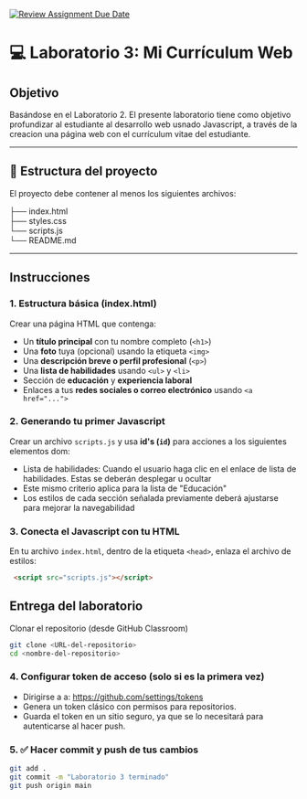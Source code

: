 [![Review Assignment Due Date](https://classroom.github.com/assets/deadline-readme-button-22041afd0340ce965d47ae6ef1cefeee28c7c493a6346c4f15d667ab976d596c.svg)](https://classroom.github.com/a/vl4jljH6)
# 💻 Laboratorio 3: Mi Currículum Web

## Objetivo

Basándose en el Laboratorio 2. El presente laboratorio tiene como objetivo profundizar al estudiante al desarrollo web usnado Javascript, a través de la creacion una página web con el currículum vitae del estudiante.

---

## 📁 Estructura del proyecto

El proyecto debe contener al menos los siguientes archivos:


  ├── index.html <br>
  ├── styles.css <br>
  └── scripts.js <br>
  └── README.md <br>


---

## Instrucciones

### 1. Estructura básica (index.html)

Crear una página HTML que contenga:

- Un **título principal** con tu nombre completo (`<h1>`)
- Una **foto** tuya (opcional) usando la etiqueta `<img>`
- Una **descripción breve o perfil profesional** (`<p>`)
- Una **lista de habilidades** usando `<ul>` y `<li>`
- Sección de **educación** y **experiencia laboral**
- Enlaces a tus **redes sociales o correo electrónico** usando `<a href="...">`

### 2. Generando tu primer Javascript

Crear un archivo `scripts.js` y usa **id's (`id`)** para acciones a los siguientes elementos dom:

- Lista de habilidades: Cuando el usuario haga clic en el enlace de lista de habilidades. Estas se deberán desplegar u ocultar
- Este mismo criterio aplica para la lista de "Educación"
- Los estilos de cada sección señalada previamente deberá ajustarse para mejorar la navegabilidad

### 3. Conecta el Javascript con tu HTML

En tu archivo `index.html`, dentro de la etiqueta `<head>`, enlaza el archivo de estilos:

```html
 <script src="scripts.js"></script>
```

## Entrega del laboratorio
Clonar el repositorio (desde GitHub Classroom)

```bash
git clone <URL-del-repositorio>
cd <nombre-del-repositorio>
```

### 4. Configurar token de acceso (solo si es la primera vez)
- Dirigirse a a: https://github.com/settings/tokens
- Genera un token clásico con permisos para repositorios.
- Guarda el token en un sitio seguro, ya que se lo necesitará para autenticarse al hacer push.

### 5. ✅ Hacer commit y push de tus cambios
```bash
git add .
git commit -m "Laboratorio 3 terminado"
git push origin main
```
